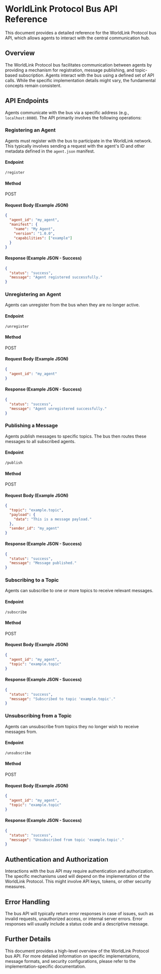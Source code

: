 # WorldLink Protocol Bus API Reference

This document provides a detailed reference for the WorldLink Protocol bus API, which allows agents to interact with the central communication hub.

## Overview

The WorldLink Protocol bus facilitates communication between agents by providing a mechanism for registration, message publishing, and topic-based subscription. Agents interact with the bus using a defined set of API calls. While the specific implementation details might vary, the fundamental concepts remain consistent.

## API Endpoints

Agents communicate with the bus via a specific address (e.g., `localhost:8080`). The API primarily involves the following operations:

### Registering an Agent

Agents must register with the bus to participate in the WorldLink network. This typically involves sending a request with the agent's ID and other metadata defined in the `agent.json` manifest.

#### Endpoint

`/register`

#### Method

POST

#### Request Body (Example JSON)

```json
{
  "agent_id": "my_agent",
  "manifest": {
    "name": "My Agent",
    "version": "1.0.0",
    "capabilities": ["example"]
  }
}
```

#### Response (Example JSON - Success)

```json
{
  "status": "success",
  "message": "Agent registered successfully."
}
```

### Unregistering an Agent

Agents can unregister from the bus when they are no longer active.

#### Endpoint

`/unregister`

#### Method

POST

#### Request Body (Example JSON)

```json
{
  "agent_id": "my_agent"
}
```

#### Response (Example JSON - Success)

```json
{
  "status": "success",
  "message": "Agent unregistered successfully."
}
```

### Publishing a Message

Agents publish messages to specific topics. The bus then routes these messages to all subscribed agents.

#### Endpoint

`/publish`

#### Method

POST

#### Request Body (Example JSON)

```json
{
  "topic": "example.topic",
  "payload": {
    "data": "This is a message payload."
  },
  "sender_id": "my_agent"
}
```

#### Response (Example JSON - Success)

```json
{
  "status": "success",
  "message": "Message published."
}
```

### Subscribing to a Topic

Agents can subscribe to one or more topics to receive relevant messages.

#### Endpoint

`/subscribe`

#### Method

POST

#### Request Body (Example JSON)

```json
{
  "agent_id": "my_agent",
  "topic": "example.topic"
}
```

#### Response (Example JSON - Success)

```json
{
  "status": "success",
  "message": "Subscribed to topic 'example.topic'."
}
```

### Unsubscribing from a Topic

Agents can unsubscribe from topics they no longer wish to receive messages from.

#### Endpoint

`/unsubscribe`

#### Method

POST

#### Request Body (Example JSON)

```json
{
  "agent_id": "my_agent",
  "topic": "example.topic"
}
```

#### Response (Example JSON - Success)

```json
{
  "status": "success",
  "message": "Unsubscribed from topic 'example.topic'."
}
```

## Authentication and Authorization

Interactions with the bus API may require authentication and authorization. The specific mechanisms used will depend on the implementation of the WorldLink Protocol. This might involve API keys, tokens, or other security measures.

## Error Handling

The bus API will typically return error responses in case of issues, such as invalid requests, unauthorized access, or internal server errors. Error responses will usually include a status code and a descriptive message.

## Further Details

This document provides a high-level overview of the WorldLink Protocol bus API. For more detailed information on specific implementations, message formats, and security configurations, please refer to the implementation-specific documentation.